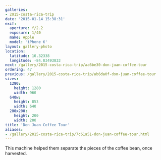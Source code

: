 ```yaml
---
galleries:
- 2015-costa-rica-trip
date: '2015-01-14 15:38:31'
exif:
  aperture: f/2.2
  exposure: 1/40
  make: Apple
  model: 'iPhone 6'
layout: gallery-photo
location:
  latitude: 10.32338
  longitude: -84.83493833
next: /gallery/2015-costa-rica-trip/aa6be30-don-juan-coffee-tour
ordering: 47
previous: /gallery/2015-costa-rica-trip/ab6da0f-don-juan-coffee-tour
sizes:
  1280:
    height: 1280
    width: 960
  640w:
    height: 853
    width: 640
  200x200:
    height: 200
    width: 200
title: 'Don Juan Coffee Tour'
aliases:
- /gallery/2015-costa-rica-trip/7c61a51-don-juan-coffee-tour.html
---
```


This machine helped them separate the pieces of the coffee bean, once harvested.

